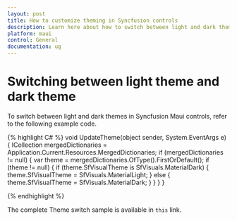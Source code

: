 ```yaml
---
layout: post
title: How to customize theming in Syncfusion controls
description: Learn here about how to switch between light and dark themes in Syncfusion Maui controls and more details.
platform: maui
control: General
documentation: ug
---
```


# Switching between light theme and dark theme

To switch between light and dark themes in Syncfusion Maui controls, refer to the following example code.

{% highlight C# %} 
void UpdateTheme(object sender, System.EventArgs e)
{
    ICollection<ResourceDictionary> mergedDictionaries = Application.Current.Resources.MergedDictionaries;
    if (mergedDictionaries != null)
    {
        var theme = mergedDictionaries.OfType<SyncfusionThemeResourceDictionary>().FirstOrDefault();
        if (theme != null)
        {
            if (theme.SfVisualTheme is SfVisuals.MaterialDark)
            {
                theme.SfVisualTheme = SfVisuals.MaterialLight;
            }
            else
            {
                theme.SfVisualTheme = SfVisuals.MaterialDark;
            }
        }
     }
}

{% endhighlight %}

The complete Theme switch sample is available in `this` link.